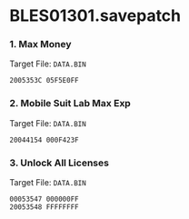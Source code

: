 # BLES01301.savepatch

### 1. Max Money

Target File: `DATA.BIN`

```
2005353C 05F5E0FF
```

### 2. Mobile Suit Lab Max Exp

Target File: `DATA.BIN`

```
20044154 000F423F
```

### 3. Unlock All Licenses

Target File: `DATA.BIN`

```
00053547 000000FF
20053548 FFFFFFFF
```

